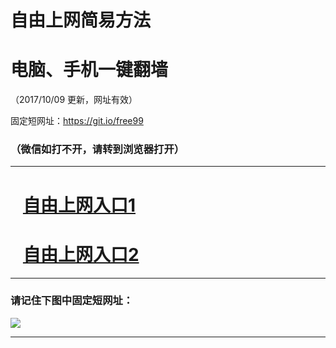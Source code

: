 ﻿# 自由上网简易方法

# 电脑、手机一键翻墙

（2017/10/09 更新，网址有效）

固定短网址：https://git.io/free99

### （微信如打不开，请转到浏览器打开）


***





# &nbsp;&nbsp; <a href="http://ft1320028909.fwq-tz-1001.info/fwqtz01.html?t=100900126617 " target="_blank">自由上网入口1</a>
# &nbsp;&nbsp; <a href="http://ft1050713605.fwq-tz-1002.info/fwqtz02.html?t=100900118404 " target="_blank">自由上网入口2</a>
***

### 请记住下图中固定短网址：

<img src="https://s3-us-west-2.amazonaws.com/fwq-1001/yjfq-20170905okok.png" /> 


***

